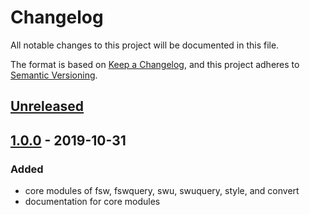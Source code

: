 # Changelog
All notable changes to this project will be documented in this file.

The format is based on [Keep a Changelog](https://keepachangelog.com/en/1.0.0/),
and this project adheres to [Semantic Versioning](https://semver.org/spec/v2.0.0.html).

## [Unreleased]

## [1.0.0] - 2019-10-31
### Added
- core modules of fsw, fswquery, swu, swuquery, style, and convert
- documentation for core modules

[Unreleased]: https://github.com/sutton-signwriting/core/compare/v1.0.0...HEAD
[1.0.0]: https://github.com/sutton-signwriting/core/releases/tag/v0.0.1
